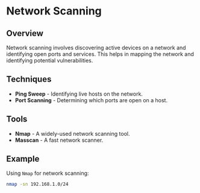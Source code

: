 

# Network Scanning

## Overview
Network scanning involves discovering active devices on a network and identifying open ports and services. This helps in mapping the network and identifying potential vulnerabilities.

## Techniques
- **Ping Sweep** - Identifying live hosts on the network.
- **Port Scanning** - Determining which ports are open on a host.

## Tools
- **Nmap** - A widely-used network scanning tool.
- **Masscan** - A fast network scanner.

## Example
Using `Nmap` for network scanning:
```bash
nmap -sn 192.168.1.0/24

